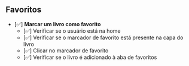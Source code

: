 ## Favoritos

- [✅] **Marcar um livro como favorito**
  - [✅] Verificar se o usuário está na home
  - [✅] Verificar se o marcador de favorito está presente na capa do livro
  - [✅] Clicar no marcador de favorito
  - [✅] Verificar se o livro é adicionado à aba de favoritos
